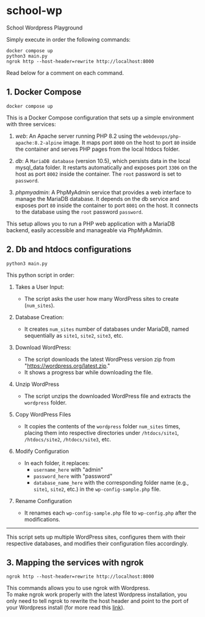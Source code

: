 # school-wp
School Wordpress Playground

Simply execute in order the following commands:

```
docker compose up
python3 main.py
ngrok http --host-header=rewrite http://localhost:8000
```

Read below for a comment on each command.

## 1. Docker Compose 
```
docker compose up
```

This is a Docker Compose configuration that sets up a simple environment with three services:
1) *web*: An Apache server running PHP 8.2 using the `webdevops/php-apache:8.2-alpine` image. It maps port `8000` on the host to port `80` inside the container and serves PHP pages from the local htdocs folder.

2) *db*: A `MariaDB database` (version 10.5), which persists data in the local mysql_data folder. It restarts automatically and exposes port `3306` on the host as port `8002` inside the container. The `root` password is set to `password`.

3) *phpmyadmin*: A PhpMyAdmin service that provides a web interface to manage the MariaDB database. It depends on the db service and exposes port `80` inside the container to port `8001` on the host. It connects to the database using the `root` password `password`.

This setup allows you to run a PHP web application with a MariaDB backend, easily accessible and manageable via PhpMyAdmin.

## 2. Db and htdocs configurations
```
python3 main.py
```
This python script in order:

1. Takes a User Input:
    - The script asks the user how many WordPress sites to create (`num_sites`).


2. Database Creation:
    - It creates `num_sites` number of databases under MariaDB, named sequentially as `site1`, `site2`, `site3`, etc.

3. Download WordPress:
   - The script downloads the latest WordPress version zip from "https://wordpress.org/latest.zip."
   - It shows a progress bar while downloading the file.

4. Unzip WordPress
   - The script unzips the downloaded WordPress file and extracts the `wordpress` folder.

5. Copy WordPress Files
   - It copies the contents of the `wordpress` folder `num_sites` times, placing them into respective directories under `/htdocs/site1`, `/htdocs/site2`, `/htdocs/site3`, etc.

6. Modify Configuration
   - In each folder, it replaces:
     - `username_here` with "admin"
     - `password_here` with "password"
     - `database_name_here` with the corresponding folder name (e.g., `site1`, `site2`, etc.) in the `wp-config-sample.php` file.

7. Rename Configuration
   - It renames each `wp-config-sample.php` file to `wp-config.php` after the modifications.

---

This script sets up multiple WordPress sites, configures them with their respective databases, and modifies their configuration files accordingly.


## 3. Mapping the services with ngrok
```
ngrok http --host-header=rewrite http://localhost:8000
```

This commands allows you to use ngrok with Wordpress.<br>
To make ngrok work properly with the latest Wordpress installation, you only need to tell ngrok to rewrite the host header and point to the port of your Wordpress install (for more read this [link](https://ngrok.com/docs/using-ngrok-with/wordpress/)).